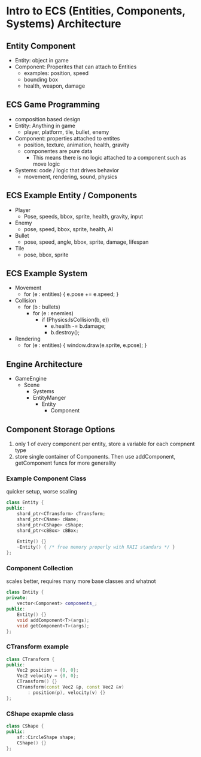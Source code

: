 # Intro to ECS (Entities, Components, Systems) Architecture

## Entity Component

- Entity: object in game
- Component: Properites that can attach to Entities
  - examples: position, speed
  - bounding box
  - health, weapon, damage

## ECS Game Programming

- composition based design
- Entity: Anything in game
  - player, platform, tile, bullet, enemy
- Component: properties attached to entites
  - position, texture, animation, health, gravity
  - componentes are pure data
    - This means there is no logic attached to a component such as move logic
- Systems: code / logic that drives behavior
  - movement, rendering, sound, physics

## ECS Example Entity / Components

- Player
  - Pose, speeds, bbox, sprite, health, gravity, input
- Enemy
  - pose, speed, bbox, sprite, health, AI
- Bullet
  - pose, speed, angle, bbox, sprite, damage, lifespan
- Tile
  - pose, bbox, sprite


## ECS Example System

- Movement
  - for (e : entities) { e.pose += e.speed; }
- Collision
  - for (b : bullets)
    - for (e : enemies)
      - if (Physics:IsCollision(b, e))
        - e.health -= b.damage;
        - b.destroy();
- Rendering 
  - for (e : entities) { window.draw(e.sprite, e.pose); }


## Engine Architecture

- GameEngine
  - Scene
    - Systems
    - EntityManger
      - Entity
        - Component


## Component Storage Options

1. only 1 of every component per entity, store a variable for each compnent type
2. store single container of Components. Then use addComponent, getComponent funcs for more generality


### Example Component Class

quicker setup, worse scaling

```c++
class Entity {
public:
    shard_ptr<CTransform> cTransform;
    shard_ptr<CName> cName;
    shard_ptr<CShape> cShape;
    shard_ptr<cBBox> cBBox;
    
    Entity() {}
    ~Entity() { /* free memory properly with RAII standars */ }
};
```


### Component Collection

scales better, requires many more base classes and whatnot
```c++
class Entity {
private:
    vector<Component> components_;
public:
    Entity() {}
    void addComponent<T>(args);
    void getComponent<T>(args);
};
```


### CTransform example

```c++
class CTransform {
public:
    Vec2 position = {0, 0};
    Vec2 velocity = {0, 0};
    CTransform() {}
    CTransform(const Vec2 &p, const Vec2 &v)
        : position(p), velocity(v) {}
};
```

### CShape exapmle class

```c++
class CShape {
public:
    sf::CircleShape shape;
    CShape() {}
};
```


